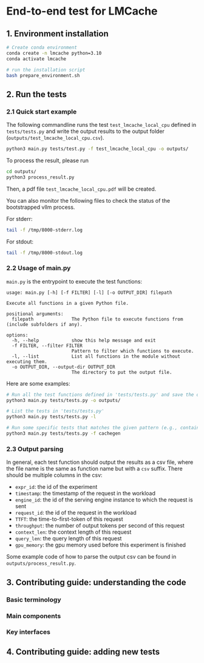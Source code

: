 # End-to-end test for LMCache

## 1. Environment installation

```bash
# Create conda environment
conda create -n lmcache python=3.10
conda activate lmcache

# run the installation script
bash prepare_environment.sh
```

## 2. Run the tests

### 2.1 Quick start example

The following commandline runs the test `test_lmcache_local_cpu` defined in `tests/tests.py` and write the output results to the output folder (`outputs/test_lmcache_local_cpu.csv`).

```bash
python3 main.py tests/test.py -f test_lmcache_local_cpu -o outputs/
```

To process the result, please run
```bash
cd outputs/
python3 process_result.py
```
Then, a pdf file `test_lmcache_local_cpu.pdf` will be created.

You can also monitor the following files to check the status of the bootstrapped vllm process.

For stderr:
```bash
tail -f /tmp/8000-stderr.log
```

For stdout:
```bash
tail -f /tmp/8000-stdout.log
```


### 2.2 Usage of main.py

`main.py` is the entrypoint to execute the test functions:
```
usage: main.py [-h] [-f FILTER] [-l] [-o OUTPUT_DIR] filepath

Execute all functions in a given Python file.

positional arguments:
  filepath              The Python file to execute functions from (include subfolders if any).

options:
  -h, --help            show this help message and exit
  -f FILTER, --filter FILTER
                        Pattern to filter which functions to execute.
  -l, --list            List all functions in the module without executing them.
  -o OUTPUT_DIR, --output-dir OUTPUT_DIR
                        The directory to put the output file.
```

Here are some examples:

```bash
# Run all the test functions defined in 'tests/tests.py' and save the output to 'outputs/'
python3 main.py tests/tests.py -o outputs/

# List the tests in 'tests/tests.py'
python3 main.py tests/tests.py -l

# Run some specific tests that matches the given pattern (e.g., containing 'cachegen')
python3 main.py tests/tests.py -f cachegen
```

### 2.3 Output parsing

In general, each test function should output the results as a csv file, where the file name is the same as function name but with a `csv` suffix.
There should be multiple columns in the csv:
- `expr_id`: the id of the experiment
- `timestamp`: the timestamp of the request in the workload
- `engine_id`: the id of the serving engine instance to which the request is sent
- `request_id`: the id of the request in the workload
- `TTFT`: the time-to-first-token of this request
- `throughput`: the number of output tokens per second of this request
- `context_len`: the context length of this request
- `query_len`: the query length of this request
- `gpu_memory`: the gpu memory used before this experiment is finished

Some example code of how to parse the output csv can be found in `outputs/process_result.py`.


## 3. Contributing guide: understanding the code

### Basic terminology

### Main components

### Key interfaces


## 4. Contributing guide: adding new tests
